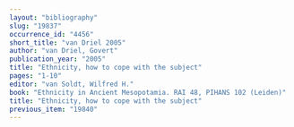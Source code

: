 ```yaml
---
layout: "bibliography"
slug: "19837"
occurrence_id: "4456"
short_title: "van Driel 2005"
author: "van Driel, Govert"
publication_year: "2005"
title: "Ethnicity, how to cope with the subject"
pages: "1-10"
editor: "van Soldt, Wilfred H."
book: "Ethnicity in Ancient Mesopotamia. RAI 48, PIHANS 102 (Leiden)"
title: "Ethnicity, how to cope with the subject"
previous_item: "19840"
---
```

